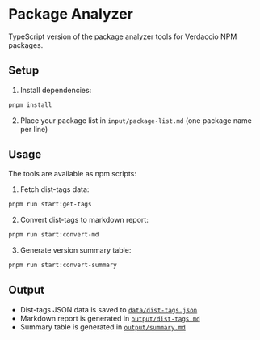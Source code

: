 # Package Analyzer

TypeScript version of the package analyzer tools for Verdaccio NPM packages.

## Setup

1. Install dependencies:

```bash
pnpm install
```

2. Place your package list in `input/package-list.md` (one package name per line)

## Usage

The tools are available as npm scripts:

1. Fetch dist-tags data:

```bash
pnpm run start:get-tags
```

2. Convert dist-tags to markdown report:

```bash
pnpm run start:convert-md
```

3. Generate version summary table:

```bash
pnpm run start:convert-summary
```

## Output

- Dist-tags JSON data is saved to [`data/dist-tags.json`](data/dist-tags.json)
- Markdown report is generated in [`output/dist-tags.md`](output/dist-tags.md)
- Summary table is generated in [`output/summary.md`](output/summary.md)
